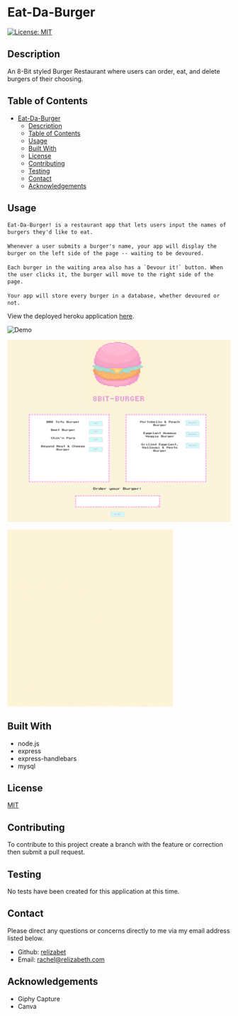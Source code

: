 # Eat-Da-Burger

[![License: MIT](https://img.shields.io/badge/License-MIT-yellow.svg)](https://opensource.org/licenses/MIT)

## Description

An 8-Bit styled Burger Restaurant where users can order, eat, and delete burgers of their choosing.

## Table of Contents

- [Eat-Da-Burger](#eat-da-burger)
  - [Description](#description)
  - [Table of Contents](#table-of-contents)
  - [Usage](#usage)
  - [Built With](#built-with)
  - [License](#license)
  - [Contributing](#contributing)
  - [Testing](#testing)
  - [Contact](#contact)
  - [Acknowledgements](#acknowledgements)

## Usage

```
Eat-Da-Burger! is a restaurant app that lets users input the names of burgers they'd like to eat.

Whenever a user submits a burger's name, your app will display the burger on the left side of the page -- waiting to be devoured.

Each burger in the waiting area also has a `Devour it!` button. When the user clicks it, the burger will move to the right side of the page.

Your app will store every burger in a database, whether devoured or not.
```

View the deployed heroku application [here](https://sleepy-reaches-07786.herokuapp.com/).

![Demo](public/assets/img/demo.gif)

![Example 1](public/assets/img/examp1.png)

![Logo](public/assets/img/8bit.gif)

## Built With

- node.js
- express
- express-handlebars
- mysql

## License

[MIT](LICENSE)

## Contributing

To contribute to this project create a branch with the feature or correction then submit a pull request.

## Testing

No tests have been created for this application at this time.

## Contact

Please direct any questions or concerns directly to me via my email address listed below.

- Github: [relizabet](https://github.com/relizabet)
- Email: rachel@relizabeth.com

## Acknowledgements

- Giphy Capture
- Canva
